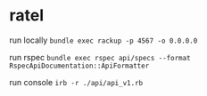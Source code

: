# ratel

run locally `bundle exec rackup -p 4567 -o 0.0.0.0`

run rspec `bundle exec rspec api/specs --format RspecApiDocumentation::ApiFormatter`

run console `irb -r ./api/api_v1.rb`
